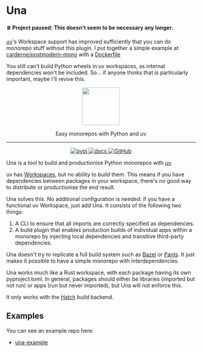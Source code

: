 # Una

**⏸️ Project paused: This doesn't seem to be necessary any longer.**

[uv](https://docs.astral.sh/uv/concepts/projects/workspaces/)'s Workspace support has improved sufficiently that you can
do monorepo stuff without this plugin.
I put together a simple example at [carderne/postmodern-mono](https://github.com/carderne/postmodern-mono)
with a [Dockerfile](https://github.com/carderne/postmodern-mono/blob/main/apps/server/Dockerfile)

You still can't build Python wheels in uv workspaces, as internal dependencies won't be included.
So... if anyone thinks that is particularly important, maybe I'll revive this.

<div align="center">
  <img src="assets/logo.svg" width="100">
  <p>Easy monorepos with Python and uv</p>
</div>

----
<div align="center">

<a href="https://pypi.org/project/una/">
<img alt="pypi" src="https://img.shields.io/pypi/v/una.svg?logo=pypi&label=PyPI&logoColor=gold">
</a>
<a href="https://una.rdrn.me/">
<img alt="docs" src="https://img.shields.io/badge/Docs-gray?logo=materialformkdocs&logoColor=white">
</a>
<a href="https://github.com/carderne/una">
<img alt="GitHub" src="https://img.shields.io/badge/GitHub-una-blue?logo=github">
</a>

</div>

Una is a tool to build and productionise Python monorepos with [uv](https://docs.astral.sh/uv/).

uv has [Workspaces](https://docs.astral.sh/uv/concepts/workspaces/), but no ability to _build_ them.
This means if you have dependencies between packages in your workspace, there's no good way to distribute or productionise the end result.

Una solves this.
No additional configuration is needed: if you have a functional uv Workspace, just add Una.
It consists of the following two things:

1. A CLI to ensure that all imports are correctly specified as dependencies.
2. A build plugin that enables production builds of individual apps within a monorepo by injecting local dependencies and transitive third-party dependencies.

Una doesn't try to replicate a full build system such as [Bazel](https://bazel.build/) or
[Pants](https://www.pantsbuild.org/).
It just makes it possible to have a simple monorepo with interdependencies.

Una works much like a Rust workspace, with each package having its own pyproject.toml.
In general, packages should either be libraries (imported but not run) or apps (run but never imported), but Una will not enforce this.

It only works with the [Hatch](https://hatch.pypa.io) build backend.

## Examples
You can see an example repo here:

- [una-example](https://github.com/carderne/una-example)
